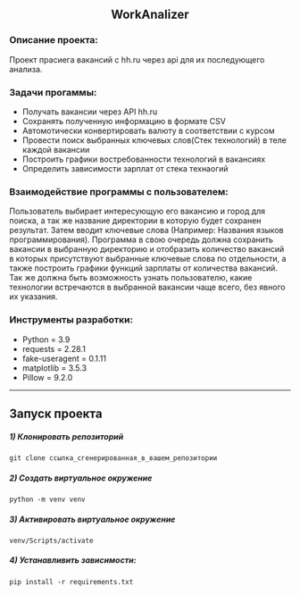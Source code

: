 <h2 align="center">WorkAnalizer</h2>


### Описание проекта:
Проект прасиега вакансий с hh.ru через api для их последующего анализа.

### Задачи прогаммы:

- Получать вакансии через API hh.ru
- Сохранять полученную информацию в формате CSV
- Автомотически конвертировать валюту в соответствии с курсом
- Провести поиск выбранных ключевых слов(Стек технологий) в теле каждой вакансии
- Построить графики востребованности технологий в вакансиях
- Определить зависимости зарплат от стека технаогий

### Взаимодействие программы с пользователем:
Пользователь выбирает интересующую его вакансию и город для поиска, а так же название директории в которую будет сохранен результат. Затем вводит ключевые слова (Например: Названия языков программирования). Программа в свою очередь должна сохранить вакансии в выбранную директорию и отобразить количество вакансий в которых присутствуют выбранные ключевые слова по отдельности, а также построить графики функций зарплаты от количества вакансий.
Так же должна быть возможность узнать пользователю, какие технологии встречаются в выбранной вакансии чаще всего, без явного их указания.

### Инструменты разработки:

- Python = 3.9
- requests = 2.28.1
- fake-useragent = 0.1.11
- matplotlib = 3.5.3
- Pillow = 9.2.0

---

## Запуск проекта

##### 1) Клонировать репозиторий

    git clone ссылка_сгенерированная_в_вашем_репозитории

##### 2) Создать виртуальное окружение

    python -m venv venv
    
##### 3) Активировать виртуальное окружение
    
    venv/Scripts/activate

##### 4) Устанавливить зависимости:

    pip install -r requirements.txt